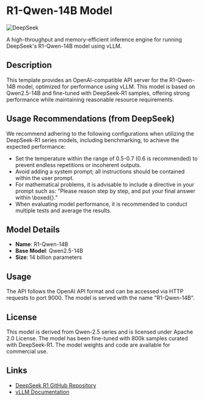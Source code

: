 # R1-Qwen-14B Model

![DeepSeek](https://avatars.githubusercontent.com/u/148330874?s=48&v=4)

A high-throughput and memory-efficient inference engine for running DeepSeek's R1-Qwen-14B model using vLLM.

## Description

This template provides an OpenAI-compatible API server for the R1-Qwen-14B model, optimized for performance using vLLM. This model is based on Qwen2.5-14B and fine-tuned with DeepSeek-R1 samples, offering strong performance while maintaining reasonable resource requirements.

## Usage Recommendations (from DeepSeek)

We recommend adhering to the following configurations when utilizing the DeepSeek-R1 series models, including benchmarking, to achieve the expected performance:

- Set the temperature within the range of 0.5-0.7 (0.6 is recommended) to prevent endless repetitions or incoherent outputs.
- Avoid adding a system prompt; all instructions should be contained within the user prompt.
- For mathematical problems, it is advisable to include a directive in your prompt such as: "Please reason step by step, and put your final answer within \boxed{}."
- When evaluating model performance, it is recommended to conduct multiple tests and average the results.

## Model Details

- **Name**: R1-Qwen-14B
- **Base Model**: Qwen2.5-14B
- **Size**: 14 billion parameters

## Usage

The API follows the OpenAI API format and can be accessed via HTTP requests to port 9000. The model is served with the name "R1-Qwen-14B".

## License

This model is derived from Qwen-2.5 series and is licensed under Apache 2.0 License. The model has been fine-tuned with 800k samples curated with DeepSeek-R1. The model weights and code are available for commercial use.

## Links

- [DeepSeek R1 GitHub Repository](https://github.com/deepseek-ai/DeepSeek-R1)
- [vLLM Documentation](https://github.com/vllm-project/vllm) 